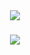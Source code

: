 <div align="center">
  <img src="https://profile-counter.glitch.me/JJsest/count.svg?"  />
</div>

###

<div align="center">
  <img src="https://profile-counter.glitch.me/JJsest/count.svg?"  />
</div>

###

